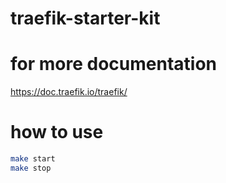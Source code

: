 # traefik-starter-kit

# for more documentation #

https://doc.traefik.io/traefik/

# how to use 
```bash
make start
make stop 
```
